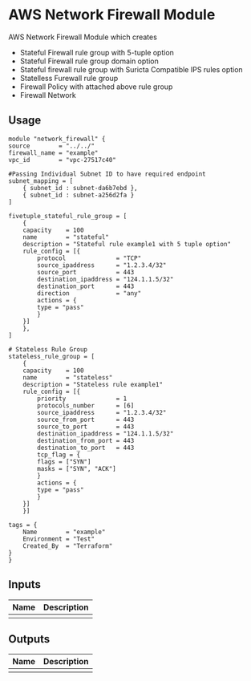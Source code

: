 #  AWS Network Firewall Module

AWS Network Firewall Module which creates

-  Stateful Firewall rule group with 5-tuple option
-  Stateful Firewall rule group domain option
-  Stateful firewall rule group with Suricta Compatible IPS rules option
- Statelless Furewall rule group
- Firewall Policy with attached above rule group
- Firewall Network

## Usage

    module "network_firewall" {
    source        = "../../"
    firewall_name = "example"
    vpc_id        = "vpc-27517c40"

    #Passing Individual Subnet ID to have required endpoint
    subnet_mapping = [
        { subnet_id : subnet-da6b7ebd },
        { subnet_id : subnet-a256d2fa }
    ]

    fivetuple_stateful_rule_group = [
        {
        capacity    = 100
        name        = "stateful"
        description = "Stateful rule example1 with 5 tuple option"
        rule_config = [{
            protocol              = "TCP"
            source_ipaddress      = "1.2.3.4/32"
            source_port           = 443
            destination_ipaddress = "124.1.1.5/32"
            destination_port      = 443
            direction             = "any"
            actions = {
            type = "pass"
            }
        }]
        },
    ]

    # Stateless Rule Group
    stateless_rule_group = [
        {
        capacity    = 100
        name        = "stateless"
        description = "Stateless rule example1"
        rule_config = [{
            priority              = 1
            protocols_number      = [6]
            source_ipaddress      = "1.2.3.4/32"
            source_from_port      = 443
            source_to_port        = 443
            destination_ipaddress = "124.1.1.5/32"
            destination_from_port = 443
            destination_to_port   = 443
            tcp_flag = {
            flags = ["SYN"]
            masks = ["SYN", "ACK"]
            }
            actions = {
            type = "pass"
            }
        }]
        }]

    tags = {
        Name        = "example"
        Environment = "Test"
        Created_By  = "Terraform"
    }
    }

## Inputs

| Name | Description |
|------|-------------|
|       |            |
## Outputs

| Name | Description |
|------|-------------|
|       |            |